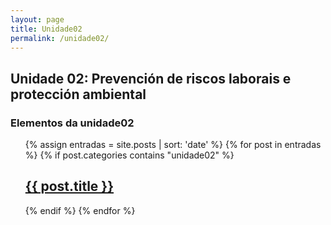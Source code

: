 ```yaml
---
layout: page
title: Unidade02
permalink: /unidade02/
---
```

Unidade 02: Prevención de riscos laborais e protección ambiental 
--- 

<h3>Elementos da unidade02</h3>

<ul>
{% assign entradas = site.posts | sort: 'date' %}
  {% for post in entradas %}
   {% if post.categories contains "unidade02" %}
            <h2><a href="{{ post.url }}">{{ post.title }}</a></h2>
   {% endif %}
  {% endfor %}
</ul>